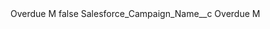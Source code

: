 <?xml version="1.0" encoding="UTF-8"?>
<CustomMetadata xmlns="http://soap.sforce.com/2006/04/metadata" xmlns:xsi="http://www.w3.org/2001/XMLSchema-instance" xmlns:xsd="http://www.w3.org/2001/XMLSchema">
    <label>Overdue M</label>
    <protected>false</protected>
    <values>
        <field>Salesforce_Campaign_Name__c</field>
        <value xsi:type="xsd:string">Overdue M</value>
    </values>
</CustomMetadata>
